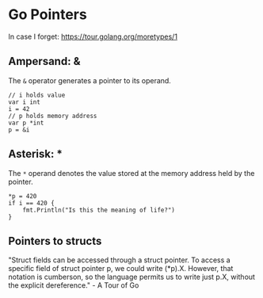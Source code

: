 # Go Pointers
In case I forget: https://tour.golang.org/moretypes/1

## Ampersand: &
The `&` operator generates a pointer to its operand.
```golang
// i holds value
var i int
i = 42
// p holds memory address
var p *int
p = &i
```
## Asterisk: *
The `*` operand denotes the value stored at the memory address held by the pointer.
```golang
*p = 420
if i == 420 {
    fmt.Println("Is this the meaning of life?")
}
```
## Pointers to structs
"Struct fields can be accessed through a struct pointer. To access a specific field of struct pointer p, we could write (*p).X. However, that notation is cumberson, so the language permits us to write just p.X, without the explicit dereference." - A Tour of Go

